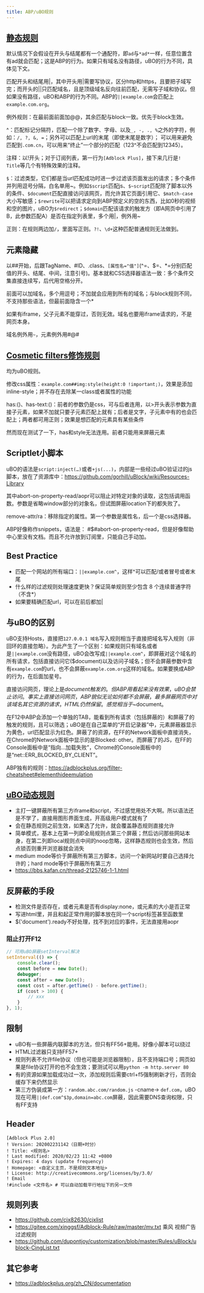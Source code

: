 ```yaml
---
title: ABP/uBO规则
---
```


## [静态规则](https://help.eyeo.com/en/adblockplus/how-to-write-filters)

默认情况下会假设在开头与结尾都有一个通配符，即`ad`与`*ad*`一样，任意位置含有ad就会匹配；这是ABP的行为。如果只有域名没有路径，uBO的行为不同，具体见下文。

匹配开头和结尾用|，其中开头用|需要写协议，区分http和https，且要把子域写完；而开头的||只匹配域名，且是顶级域名反向往前匹配，无需写子域和协议。但如果没有路径，uBO和ABP的行为不同。ABP的`||example.com`会匹配上`example.com.org`。

例外规则：在最前面前面加@@，其余匹配与block一致。优先于block生效。

^：匹配标记分隔符，匹配一个除了数字、字母、以及`_, -, ., %`之外的字符，例如：`/, ?, &, =`；另外可以匹配上url的末尾（即使末尾是数字）；
可以用来避免匹配到`.com.cn`，可以用来“终止”一个部分的匹配（123^不会匹配到12345）。

注释：以!开头；对于订阅列表，第一行为`[Adblock Plus]`，接下来几行是`! Title`等几个有特殊效果的注释。

`$`：过滤类型，它们都是当url匹配成功时进一步过滤该页面发出的请求；多个条件并列用逗号分隔，白名单用~。例如`$script`匹配js、`$~script`匹配除了脚本以外的条件、`$document`匹配直接访问该网页，而允许其它页面引用它、`$match-case`大小写敏感；`$rewrite`可以把请求定向到ABP预定义的空的东西，比如0秒的视频和空的图片，uBO为`$redirect`；`$domain`匹配该请求的触发方（即A网页中引用了B，此参数匹配A）是否在指定列表里，多个用|，例外用~

正则：在规则两边加`/`，里面写正则。`?!`、`\d+`这种匹配普通规则无法做到。

## 元素隐藏

以##开始，后跟TagName、#ID、.class、`[属性名="值"]`(^=、$=、*=分别匹配值的开头、结尾、中间，注意引号)。基本就和CSS选择器语法一致：多个条件交集直接连续写，后代用空格分开。

前面可以加域名，多个用逗号；不加就会应用到所有的域名；与block规则不同，不支持那些语法，但最前面隐含一个*

如果有iframe，父子元素不能穿过，否则无效。域名也要用iframe请求的，不是网页本身。

域名例外用`~`，元素例外用#@#

## [Cosmetic filters修饰规则](https://github.com/fang5566/uBlock/wiki/过程式修饰规则)

均为uBO规则。

修改css属性：`example.com##img:style(height:0 !important;)`，效果是添加inline-style；并不存在去除某一class或者属性的功能

has:()、has-text:()：前者的参数仍是css，可与后者连用，以\>开头表示参数为直接子元素，如果不加就只要子元素匹配上就有；后者是文字，子元素中有的也会匹配上；两者都可用正则；效果是想匹配的元素具有某些条件

然而现在测试了一下，has和style无法连用。前者只能用来屏蔽元素

## Scriptlet小脚本

uBO的语法是`script:inject(…)`或者`+js(...)`，内部是一些经过uBO验证过的js脚本，放在了资源库中：https://github.com/gorhill/uBlock/wiki/Resources-Library

其中abort-on-property-read/aopr可以阻止对特定对象的读取，这包括调用函数。参数是省略window部分的对象名，但试图屏蔽location下的都失败了。

remove-attr/ra：移除指定的属性。第一个参数是属性名，后一个是css选择器。

ABP好像称作snippets，语法是： #$#abort-on-property-read，但是好像帮助中心里没有文档。而且不允许放到订阅里，只能自己手动加。

## Best Practice

* 匹配一个网站的所有端口：`||example.com^`，这样^可以匹配/或者冒号或者末尾
* 什么样的过滤规则处理速度更快？保证简单规则至少包含 8 个连续普通字符（不含*）
* 如果要精确匹配url，可以在前后都加|

## 与uBO的区别

uBO支持Hosts，直接把`127.0.0.1 域名`写入规则相当于直接把域名写入规则（非回环的直接忽略）。为此产生了一个区别：如果规则只有域名或者是`||example.com`没有路径，uBO会改写成`||example.com^`，即屏蔽对这个域名的所有请求，包括直接访问它($document)以及访问子域名；但不会屏蔽参数中含有`example.com`的url，也不会屏蔽`example.com.org`这样的域名。如果要换成ABP的行为，在后面加星号。

直接访问网页，理论上是$document触发的。但ABP用看起来没有效果，uBO会禁止访问。事实上直接访问网页，ABP貌似无论如何都不会屏蔽，最多屏蔽网页中对该域名其它资源的请求，HTML仍然保留。感觉相当于$~document。

在F12中ABP会添加一个单独的TAB，能看到所有请求（包括屏蔽的）和屏蔽了的触发的规则，且可以筛选；uBO是在自己菜单的“开启记录器”中，元素屏蔽器显示为黄色，url匹配显示为红色。屏蔽了的资源，在FF的Network面板中直接消失，在Chrome的Network面板中显示的是Blocked: other。而屏蔽了的JS，在FF的Console面板中是“指向...加载失败”，Chrome的Console面板中的是“net::ERR_BLOCKED_BY_CLIENT”。

ABP独有的规则：https://adblockplus.org/filter-cheatsheet#elementhideemulation

## [uBO动态规则](https://github.com/fang5566/uBlock/wiki/动态过滤：轻松减少隐私暴露)

* 主打一键屏蔽所有第三方iframe和script，不过感觉用处不大啊。所以语法还是不学了，直接用图形界面生成，开高级用户模式就有了
* 会在静态规则之前生效，如果选了允许，就会覆盖静态规则直接允许
* 简单模式，基本上在第一列即全局规则点第三个屏蔽；然后访问那些网站本身，在第二列即local规则点中间的noop忽略，这样静态规则也会生效，然后点锁否则重开浏览器就会消失
* medium mode等价于屏蔽所有第三方脚本，访问一个新网站时要自己选择允许的；hard mode等价于屏蔽所有第三方
* https://bbs.kafan.cn/thread-2125746-1-1.html

## 反屏蔽的手段

* 检测文件是否存在，或者元素是否有display:none，或元素的大小是否正常
* 写进html里，并且和起正常作用的脚本放在同一个script标签甚至函数里
* $('document').ready不好处理，找不到对应的事件，无法直接用aopr

### 阻止打开F12

```js
// 可用uBO屏蔽setInterval解决
setInterval(() => {
    console.clear();
    const before = new Date();
    debugger;
    const after = new Date();
    const cost = after.getTime() - before.getTime();
    if (cost > 100) {
        // xxx
    }
}, 1);
```

## 限制

* uBO有一些屏蔽内联脚本的方法，但只有FF56+能用。好像小脚本可以绕过
* HTML过滤器只支持FF57+
* 规则列表不允许file协议（但也可能是浏览器限制），且不支持端口号；网页如果是file协议打开的也不会生效；要测试可以用`python -m http.server 80`
* 有的资源如果加载成功过一次，添加规则后需要ctrl+f5强制刷新才行，否则会缓存下来仍然显示
* 第三方伪装成第一方：`random.abc.com/random.js` -cname-> `def.com`，uBO现在可用`||def.com^$3p,domain=abc.com`屏蔽，因此需要DNS查询权限，只有FF支持

## Header

```
[Adblock Plus 2.0]
! Version: 202002231142（日期+时分）
! Title: <规则名>
! Last modified: 2020/02/23 11:42 +0800
! Expires: 4 days (update frequency)
! Homepage: <自定义主页，不是规则文本地址>
! License: http://creativecommons.org/licenses/by/3.0/
! Email
!#include <文件名> # 可以自动加载平行地址下的另一文件
```

## 规则列表

* https://github.com/cjx82630/cjxlist
* https://gitee.com/xinggsf/Adblock-Rule/raw/master/mv.txt 乘风 视频广告过滤规则
* https://github.com/dupontjoy/customization/blob/master/Rules/uBlock/ublock-CingList.txt

## 其它参考

* https://adblockplus.org/zh_CN/documentation
